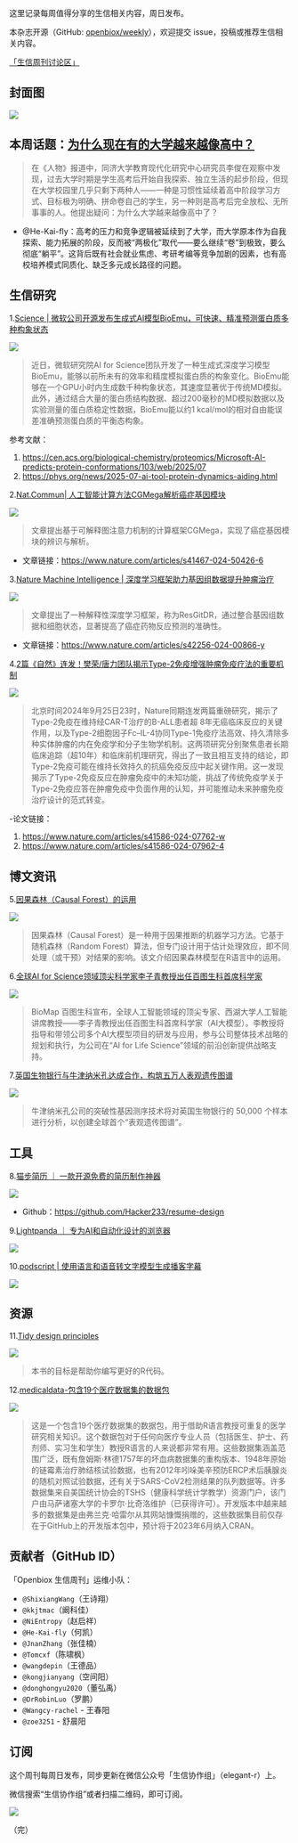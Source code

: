 这里记录每周值得分享的生信相关内容，周日发布。

本杂志开源（GitHub: [openbiox/weekly](https://github.com/openbiox/weekly "openbiox/weekly")），欢迎提交 issue，投稿或推荐生信相关内容。

[「生信周刊讨论区」](https://github.com/openbiox/weekly/discussions "「生信周刊讨论区」")

## 封面图



![](https://files.mdnice.com/user/5208/9034d756-f86e-4539-882c-e6e3bc1f5cb6.png)


## 本周话题：[为什么现在有的大学越来越像高中？](https://mp.weixin.qq.com/s/7L5Z6Ji36sNfqimTpAypUQ)

> 在《人物》报道中，同济大学教育现代化研究中心研究员李俊在观察中发现，过去大学时期是学生高考后开始自我探索、独立生活的起步阶段，但现在大学校园里几乎只剩下两种人——一种是习惯性延续着高中阶段学习方式、目标极为明确、拼命卷自己的学生，另一种则是高考后完全放松、无所事事的人。他提出疑问：为什么大学越来越像高中了？

- @He-Kai-fly：高考的压力和竞争逻辑被延续到了大学，而大学原本作为自我探索、能力拓展的阶段，反而被“两极化”取代——要么继续“卷”到极致，要么彻底“躺平”。这背后既有社会就业焦虑、考研考编等竞争加剧的因素，也有高校培养模式同质化、缺乏多元成长路径的问题。

## 生信研究

1.[Science | 微软公司开源发布生成式AI模型BioEmu，可快速、精准预测蛋白质多种构象状态](https://mp.weixin.qq.com/s/4kpwRoMqNkOmhavThpK5-g)



![](https://files.mdnice.com/user/5208/c84c5a9a-3e9d-4b33-84d6-61becc5c1da4.png)

> 近日，微软研究院AI for Science团队开发了一种生成式深度学习模型BioEmu，能够以前所未有的效率和精度模拟蛋白质的构象变化。BioEmu能够在一个GPU小时内生成数千种构象状态，其速度显著优于传统MD模拟。此外，通过结合大量的蛋白质结构数据、超过200毫秒的MD模拟数据以及实验测量的蛋白质稳定性数据，BioEmu能以约1 kcal/mol的相对自由能误差准确预测蛋白质的平衡态构象。


参考文献：

1. https://cen.acs.org/biological-chemistry/proteomics/Microsoft-AI-predicts-protein-conformations/103/web/2025/07
2. https://phys.org/news/2025-07-ai-tool-protein-dynamics-aiding.html



2.[Nat.Commun| 人工智能计算方法CGMega解析癌症基因模块](https://mp.weixin.qq.com/s/L1jV40K0eT4Dh58je0_-Zw)


![](https://files.mdnice.com/user/5208/b14e6382-9ae6-4d18-8ea6-4bcab83158a9.png)


> 文章提出基于可解释图注意力机制的计算框架CGMega，实现了癌症基因模块的辨识与解析。

- 文章链接：https://www.nature.com/articles/s41467-024-50426-6


3.[Nature Machine Intelligence | 深度学习框架助力基因组数据提升肿瘤治疗](https://mp.weixin.qq.com/s/y7vcLtkxx92I6dnT15qN-A)


![](https://files.mdnice.com/user/5208/c32c61e2-7fde-491d-9c15-2356b84bc9a4.png)



> 文章提出了一种解释性深度学习框架，称为ResGitDR，通过整合基因组数据和细胞状态，显著提高了癌症药物反应预测的准确性。 


- 文章链接：https://www.nature.com/articles/s42256-024-00866-y
  
4.[2篇《自然》连发！樊荣/唐力团队揭示Type-2免疫增强肿瘤免疫疗法的重要机制](https://mp.weixin.qq.com/s/y1OzuAJRhdt29C33bvAwYg)


![](https://files.mdnice.com/user/5208/478b0714-d3eb-4e91-a1d3-cddab73440a6.png)

> 北京时间2024年9月25日23时，Nature同期连发两篇重磅研究，揭示了Type-2免疫在维持经CAR-T治疗的B-ALL患者超 8年无癌临床反应的关键作用，以及Type-2细胞因子Fc–IL-4协同Type-1免疫疗法高效、持久清除多种实体肿瘤的内在免疫学和分子生物学机制。这两项研究分别聚焦患者长期临床追踪（超10年）和临床前机理研究，得出了一致且相互支持的结论，即Type-2免疫可能在维持长效持久的抗癌免疫反应中起关键作用。这一发现揭示了Type-2免疫反应在肿瘤免疫中的未知功能，挑战了传统免疫学关于Type-2免疫应答在肿瘤免疫中负面作用的认知，并可能推动未来肿瘤免疫治疗设计的范式转变。

-论文链接：
1. https://www.nature.com/articles/s41586-024-07762-w
2. https://www.nature.com/articles/s41586-024-07962-4



## 博文资讯

5.[因果森林（Causal Forest）的运用 ](https://mp.weixin.qq.com/s/PI_QkxEe4igDH9P3Rf5PiA)


![](https://files.mdnice.com/user/5208/ac5fd72f-1d07-4d8e-91d9-7ff0fb7c2140.png)

> 因果森林（Causal Forest）是一种用于因果推断的机器学习方法。它基于随机森林（Random Forest）算法，但专门设计用于估计处理效应，即不同处理（或干预）对结果的影响。该文介绍因果森林模型在R语言中的运用。


6.[全球AI for Science领域顶尖科学家李子青教授出任百图生科首席科学家](https://mp.weixin.qq.com/s/UTMMSdF6l3XdOTL-t_qixg)


![](https://files.mdnice.com/user/5208/363a347d-5773-4f14-988b-d1f47ef381f0.png)

> BioMap 百图生科宣布，全球人工智能领域的顶尖专家、西湖大学人工智能讲席教授——李子青教授出任百图生科首席科学家（AI大模型）。李教授将指导和带领公司多个AI大模型项目的研发与应用，参与公司整体技术战略的规划和执行，为公司在“AI for Life Science”领域的前沿创新提供战略支持。


7.[英国生物银行与牛津纳米孔达成合作，构筑五万人表观遗传图谱](https://mp.weixin.qq.com/s/j1GgGqq8WvdTZrWakj2LQQ)



![](https://files.mdnice.com/user/5208/3b519944-213f-4006-b82b-383a3a69d0ba.jpg)


> 牛津纳米孔公司的突破性基因测序技术将对英国生物银行的 50,000 个样本进行分析，以创建全球首个“表观遗传图谱”。



## 工具
8.[猫步简历 ｜ 一款开源免费的简历制作神器](ttps://maobucv.com/ "猫步简历 ｜ 一款开源免费的简历制作神器")

![](https://files.mdnice.com/user/5208/2a8c0f33-1a2a-49f4-8069-ee52ba664d3f.png)

- Github：https://github.com/Hacker233/resume-design

9.[Lightpanda ｜ 专为AI和自动化设计的浏览器](https://github.com/lightpanda-io/browser "Lightpanda ｜ 专为AI和自动化设计的浏览器")



![](https://files.mdnice.com/user/5208/267e3a40-d84c-4bd3-b0c2-0159f0475614.png)


10.[podscript | 使用语言和语音转文字模型生成播客字幕](https://github.com/cottongeeks/podscript "podscript | 使用语言和语音转文字模型生成播客字幕")


![](https://files.mdnice.com/user/5208/de895d99-7480-4539-8130-181378dc3f16.png)





## 资源

11.[Tidy design principles](https://design.tidyverse.org/ "Tidy design principles")

![](https://files.mdnice.com/user/5208/fc886f84-3dbf-41f0-8d97-28b4a5e5352a.png)

> 本书的目标是帮助你编写更好的R代码。


12.[medicaldata-包含19个医疗数据集的数据包](https://mp.weixin.qq.com/s/08nf47JL-xQuK47N8OnL9g)


![](https://files.mdnice.com/user/5208/36a3bf70-70dd-4ba6-8aaa-39e9e14ff8ff.png)
> 这是一个包含19个医疗数据集的数据包，用于借助R语言教授可重复的医学研究相关知识。这个数据包对于任何向医疗专业人员（包括医生、护士、药剂师、实习生和学生）教授R语言的人来说都非常有用。这些数据集涵盖范围广泛，既有詹姆斯·林德1757年的坏血病数据集的重构版本、1948年原始的链霉素治疗肺结核试验数据，也有2012年吲哚美辛预防ERCP术后胰腺炎的随机对照试验数据，还有关于SARS-CoV2检测结果的队列数据等。许多数据集来自美国统计协会的TSHS（健康科学统计学教学）资源门户，该门户由马萨诸塞大学的卡罗尔·比奇洛维护（已获得许可）。开发版本中越来越多的数据集是由弗兰克·哈雷尔从其网站慷慨捐赠的，这些数据集目前仅存在于GitHub上的开发版本包中，预计将于2023年6月纳入CRAN。



## 贡献者（GitHub ID）

「Openbiox 生信周刊」运维小队：

- `@ShixiangWang`（王诗翔）
- `@kkjtmac`（阚科佳）
- `@NiEntropy`（赵启祥）
- `@He-Kai-fly`（何凯）
- `@JnanZhang`（张佳楠）
- `@Tomcxf`（陈啸枫）
- `@wangdepin`（王德品）
- `@kongjianyang`（空间阳）
- `@donghongyu2020`（董弘禹）
- `@DrRobinLuo`（罗鹏）
- `@Wangcy-rachel` - 王春阳
- `@zoe3251` - 舒晨阳

## 订阅

这个周刊每周日发布，同步更新在微信公众号「生信协作组」（elegant-r）上。

微信搜索“生信协作组”或者扫描二维码，即可订阅。

![](https://cdn.nlark.com/yuque/0/2022/png/471931/1648306398708-897e7ad4-6008-40f8-9200-ddee834b09a7.png)

（完）
